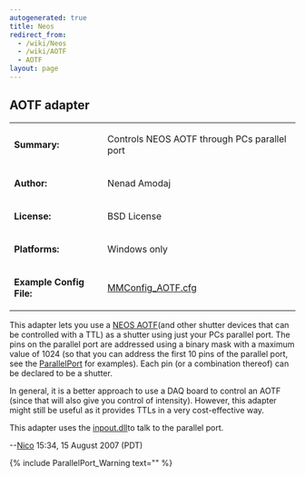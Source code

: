 ```yaml
---
autogenerated: true
title: Neos
redirect_from:
  - /wiki/Neos
  - /wiki/AOTF
  - AOTF
layout: page
---
```


## AOTF adapter

<table>
<tr>
<td markdown="1">

**Summary:**

</td>
<td markdown="1">

Controls NEOS AOTF through PCs parallel port

</td>
</tr>
<tr>
<td markdown="1">

**Author:**

</td>
<td markdown="1">

Nenad Amodaj

</td>
</tr>
<tr>
<td markdown="1">

**License:**

</td>
<td markdown="1">

BSD License

</td>
</tr>
<tr>
<td markdown="1">

**Platforms:**

</td>
<td markdown="1">

Windows only

</td>
</tr>
<tr>
<td markdown="1">

**Example Config File:**

</td>
<td markdown="1">

[MMConfig_AOTF.cfg](/media/files/MMConfig_AOTF.cfg)

</td>
</tr>
</table>

This adapter lets you use a [NEOS AOTF](http://www.neostech.com/)(and
other shutter devices that can be controlled with a TTL) as a shutter
using just your PCs parallel port. The pins on the parallel port are
addressed using a binary mask with a maximum value of 1024 (so that you
can address the first 10 pins of the parallel port, see the
[ParallelPort](ParallelPort) for examples). Each pin (or a
combination thereof) can be declared to be a shutter.

In general, it is a better approach to use a DAQ board to control an
AOTF (since that will also give you control of intensity). However, this
adapter might still be useful as it provides TTLs in a very
cost-effective way.

This adapter uses the
[inpout.dll](http://www.logix4u.net/inpout32.htm)to talk to the parallel
port.

--[Nico](/users/Nico) 15:34, 15 August 2007 (PDT)

{% include ParallelPort_Warning text="" %}
